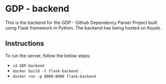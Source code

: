 # GDP - backend

This is the backend for the GDP - Github Dependency Parser Project built using Flask framework in Python. The backend has being hosted on Koyeb.

## Instructions

To run the server, follow the below steps:
- `cd GDP-backend`
- `docker build -t flask-backend .`
- `docker run -p 8080:8080 flask-backend`
